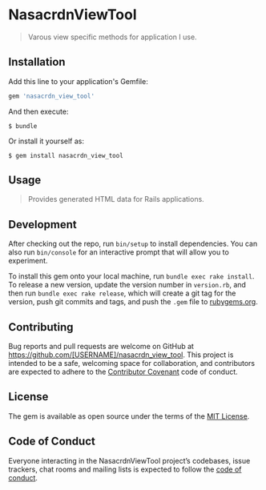 # NasacrdnViewTool

> Varous view specific methods for application I use.

## Installation

Add this line to your application's Gemfile:

```ruby
gem 'nasacrdn_view_tool'
```

And then execute:

    $ bundle

Or install it yourself as:

    $ gem install nasacrdn_view_tool

## Usage

> Provides generated HTML data for Rails applications.

## Development

After checking out the repo, run `bin/setup` to install dependencies. You can also run `bin/console` for an interactive prompt that will allow you to experiment.

To install this gem onto your local machine, run `bundle exec rake install`. To release a new version, update the version number in `version.rb`, and then run `bundle exec rake release`, which will create a git tag for the version, push git commits and tags, and push the `.gem` file to [rubygems.org](https://rubygems.org).

## Contributing

Bug reports and pull requests are welcome on GitHub at https://github.com/[USERNAME]/nasacrdn_view_tool. This project is intended to be a safe, welcoming space for collaboration, and contributors are expected to adhere to the [Contributor Covenant](http://contributor-covenant.org) code of conduct.

## License

The gem is available as open source under the terms of the [MIT License](https://opensource.org/licenses/MIT).

## Code of Conduct

Everyone interacting in the NasacrdnViewTool project’s codebases, issue trackers, chat rooms and mailing lists is expected to follow the [code of conduct](https://github.com/[USERNAME]/nasacrdn_view_tool/blob/master/CODE_OF_CONDUCT.md).
